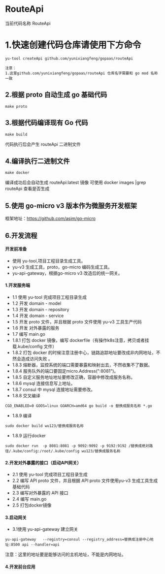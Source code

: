 #  RouteApi
当前代码名称 RouteApi

# 1.快速创建代码仓库请使用下方命令
```
yu-tool createApi github.com/yunixiangfeng/gopaas/routeApi

注意：
1.这里github.com/yunixiangfeng/gopaas/routeApi 仓库名字需要和 go mod 名称一致
```


##  2.根据 proto 自动生成 go 基础代码
```
make proto
```

## 3.根据代码编译现有 Go 代码
```
make build
```
代码执行后会产生 routeApi 二进制文件

## 4.编译执行二进制文件
```
make docker
```
编译成功后会自动生成 routeApi:latest 镜像
可使用 docker images |grep routeApi 查看是否生成

## 5.使用 go-micro v3 版本作为微服务开发框架
框架地址：https://github.com/asim/go-micro

## 6.开发流程
#### 开发前准备
* 使用 yu-tool,项目工程目录生成工具。
* yu-v3 生成工具，proto，go-micro 编码生成工具。
* yu-api-gateway，根据go-micro v3 改造后的统一网关。

#### 1.开发服务端
* 1.1 使用 yu-tool 完成项目工程目录生成
* 1.2 开发 domain - model
* 1.3 开发 domain - repository
* 1.4 开发 domain - service
* 1.5 开发 proto 文件，并且根据 proto 文件使用 yu-v3 工具生产代码
* 1.6 开发 对外暴露的服务
* 1.7 编写 main.go
* 1.8.1 打包 docker 镜像，编写 dockerfile（有操作k8s注意，拷贝或者挂载.kube/config 文件）
* 1.8.2 打包 docker 的时候注意注册中心，链路追踪地址要改成非内网地址，不然会造成访问失败 。
* 1.8.3 熔断器，监控系统的端口需要暴露和映射出去，不然收集不了数据。
* 1.8.4 服务队外的端口要固定micro.Address(":8081")。
* 1.8.5 自定义服务地址地址要修改正确，容器中修改成服务名称。
* 1.8.6 mysql 连接信息写上地址。
* 1.8.7 consul 中 mysql 连接地址需要修改。
* 1.8.8 交叉编译

```
CGO_ENABLED=0 GOOS=linux GOARCH=amd64 go build -o 替换成服务名称 *.go
```
* 1.8.9 编译

```
sudo docker build wu123/替换成服务名称
```
* 1.8.9 运行docker

```
sudo docker run  -p 8081:8081 -p 9092:9092 -p 9192:9192 /替换成绝对路径/.kube/config:/root/.kube/config wu123/替换成服务名称
```

#### 2.开发对外暴露的接口（启动API网关）
* 2.1 使用 yu-tool 完成项目工程目录生成
* 2.2 编写 API proto 文件，并且根据 API proto 文件使用yu-v3 生成工具生成基础代码
* 2.3 编写对外暴露的 API 接口
* 2.4 编写 main.go
* 2.5 打包docker镜像


#### 3.启动网关
* 3.1使用 yu-api-gateway 建立网关

```
yu-api-gateway   --registry=consul --registry_address=替换成注册中心地址:8500 api --handler=api
```
注意：这里的地址要是能够访问的主机地址，不能是内网地址。

#### 4.开发前台应用


       
